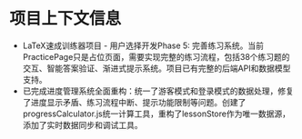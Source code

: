# 项目上下文信息

- LaTeX速成训练器项目 - 用户选择开发Phase 5: 完善练习系统。当前PracticePage只是占位页面，需要实现完整的练习流程，包括38个练习题的交互、智能答案验证、渐进式提示系统。项目已有完整的后端API和数据模型支持。
- 已完成进度管理系统全面重构：统一了游客模式和登录模式的数据处理，修复了进度显示矛盾、练习流程中断、提示功能限制等问题。创建了progressCalculator.js统一计算工具，重构了lessonStore作为唯一数据源，添加了实时数据同步和调试工具。
